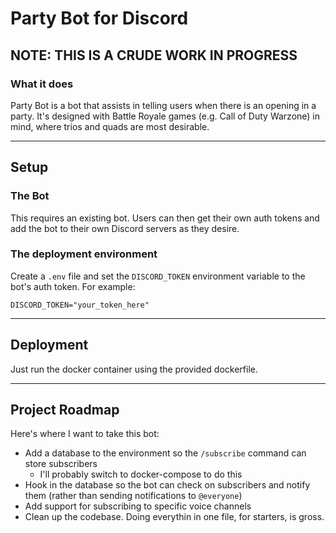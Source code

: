 # Party Bot for Discord

## NOTE: THIS IS A CRUDE WORK IN PROGRESS


### What it does

Party Bot is a bot that assists in telling users when there is an opening in a party. It's designed with Battle Royale games (e.g. Call of Duty Warzone) in mind, where trios and quads are most desirable.

-----
## Setup


### The Bot

This requires an existing bot. Users can then get their own auth tokens and add the bot to their own Discord servers as they desire.

### The deployment environment
Create a `.env` file and set the `DISCORD_TOKEN` environment variable to the bot's auth token. For example:
```text
DISCORD_TOKEN="your_token_here"
```

-----
## Deployment

Just run the docker container using the provided dockerfile.

---

## Project Roadmap

Here's where I want to take this bot:
- Add a database to the environment so the `/subscribe` command can store subscribers
    - I'll probably switch  to docker-compose to do this
- Hook in the database so the bot can check on subscribers and notify them (rather than sending notifications to `@everyone`)
- Add support for subscribing to specific voice channels
- Clean up the codebase. Doing everythin in one file, for starters, is gross.
